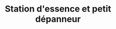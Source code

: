 ---
title: "Station d'essence et petit dépanneur"
url: /saint-damien/station-dessence-et-petit-depanneur/
shop: convenience
---